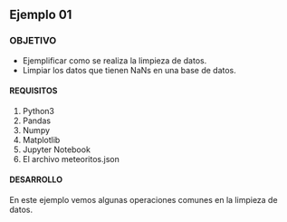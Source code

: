 ## Ejemplo 01 

### OBJETIVO 
 - Ejemplificar como se realiza la limpieza de datos. 
 - Limpiar los datos que tienen NaNs en una base de datos. 

#### REQUISITOS 
1. Python3
2. Pandas
3. Numpy
4. Matplotlib
5. Jupyter Notebook
6. El archivo meteoritos.json

#### DESARROLLO
En este ejemplo vemos algunas operaciones comunes en la limpieza de datos.